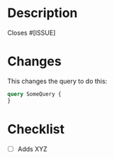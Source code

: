 # Description
<!-- Make sure to link the issue number/url. -->
<!-- 请添加此 PR 的工单 url -->

Closes #[ISSUE]

<!-- Describe what the Pull Request does and how it solves it. -->
<!-- Try including screenshots or links if possible. -->
<!-- 描述这个 PR 做了什么。 如果有截图，包括他们 -->


# Changes

<!-- Include examples of what changed and / or how to use it. -->
<!-- 描述发生了什么变化 -->

This changes the query to do this:

```graphql
query SomeQuery {
}
```

# Checklist

<!-- Optionally, include tasks / items you need for this Pull Request. -->
<!-- 添加此 PR 所需的任务 -->

- [ ] Adds XYZ
